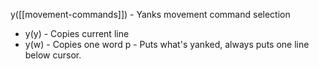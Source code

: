 y([[movement-commands]]) - Yanks movement command selection
- y(y) - Copies current line
- y(w) - Copies one word
p - Puts what's yanked, always puts one line below cursor.
